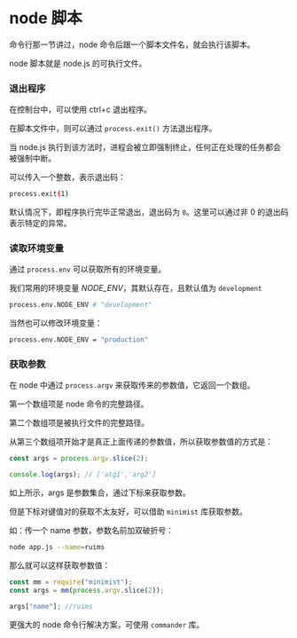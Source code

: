 # node 脚本

命令行那一节讲过，node 命令后跟一个脚本文件名，就会执行该脚本。

node 脚本就是 node.js 的可执行文件。

### 退出程序

在控制台中，可以使用 ctrl+c 退出程序。

在脚本文件中，则可以通过 `process.exit()` 方法退出程序。

当 node.js 执行到该方法时，进程会被立即强制终止，任何正在处理的任务都会被强制中断。

可以传入一个整数，表示退出码：

```sh
process.exit(1)
```

默认情况下，即程序执行完毕正常退出，退出码为 `0`。这里可以通过非 0 的退出码表示特定的异常。

### 读取环境变量

通过 `process.env` 可以获取所有的环境变量。

我们常用的环境变量 _NODE_ENV_，其默认存在，且默认值为 `development`

```sh
process.env.NODE_ENV # "development"
```

当然也可以修改环境变量：

```sh
process.env.NODE_ENV = "production"
```

### 获取参数

在 node 中通过 `process.argv` 来获取传来的参数值，它返回一个数组。

第一个数组项是 node 命令的完整路径。

第二个数组项是被执行文件的完整路径。

从第三个数组项开始才是真正上面传递的参数值，所以获取参数值的方式是：

```js
const args = process.argv.slice(2);

console.log(args); // ['atg1','arg2']
```

如上所示，args 是参数集合，通过下标来获取参数。

但是下标对键值对的获取不太友好，可以借助 `minimist` 库获取参数。

如：传一个 name 参数，参数名前加双破折号：

```sh
node app.js --name=ruims
```

那么就可以这样获取参数值：

```js
const mm = require("minimist");
const args = mm(process.argv.slice(2));

args["name"]; //ruims
```

更强大的 node 命令行解决方案，可使用 `commander` 库。
